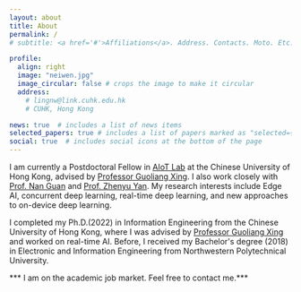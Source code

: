 ```yaml
---
layout: about
title: About
permalink: /
# subtitle: <a href='#'>Affiliations</a>. Address. Contacts. Moto. Etc.

profile:
  align: right
  image: "neiwen.jpg"
  image_circular: false # crops the image to make it circular
  address: 
    # lingnw@link.cuhk.edu.hk
    # CUHK, Hong Kong

news: true  # includes a list of news items
selected_papers: true # includes a list of papers marked as "selected={true}"
social: true  # includes social icons at the bottom of the page
---
```








I am currently a Postdoctoral Fellow in <a href="http://aiot.ie.cuhk.edu.hk/index.html" target="_blank" rel="noopener noreferrer">AIoT Lab</a> at the Chinese University of Hong Kong, advised by <a href="https://staff.ie.cuhk.edu.hk/~glxing/" target="_blank" rel="noopener noreferrer">Professor Guoliang Xing</a>. 
I also work closely with <a href="https://www.cs.cityu.edu.hk/~nanguan/" target="_blank" rel="noopener noreferrer">Prof. Nan Guan</a> and <a href="https://yanzhenyu.com/" target="_blank" rel="noopener noreferrer">Prof. Zhenyu Yan</a>.
My research interests include Edge AI, concurrent deep learning, real-time deep learning, and new approaches to on-device deep learning.

I completed my Ph.D.(2022) in Information Engineering from the Chinese University of Hong Kong, where I was advised by <a href="https://staff.ie.cuhk.edu.hk/~glxing/" target="_blank" rel="noopener noreferrer">Professor Guoliang Xing</a> and worked on real-time AI. Before, I received my Bachelor's degree (2018) in Electronic and Information Engineering from Northwestern Polytechnical University.

*** I am on the academic job market. Feel free to contact me.***

<!-- Write your biography here. Tell the world about yourself. Link to your favorite [subreddit](http://reddit.com). You can put a picture in, too. The code is already in, just name your picture `prof_pic.jpg` and put it in the `img/` folder.

Put your address / P.O. box / other info right below your picture. You can also disable any these elements by editing `profile` property of the YAML header of your `_pages/about.md`. Edit `_bibliography/papers.bib` and Jekyll will render your [publications page](/al-folio/publications/) automatically.

Link to your social media connections, too. This theme is set up to use [Font Awesome icons](http://fortawesome.github.io/Font-Awesome/) and [Academicons](https://jpswalsh.github.io/academicons/), like the ones below. Add your Facebook, Twitter, LinkedIn, Google Scholar, or just disable all of them. -->
